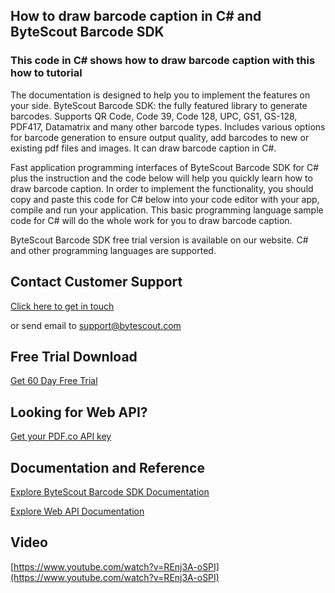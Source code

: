 ## How to draw barcode caption in C# and ByteScout Barcode SDK

### This code in C# shows how to draw barcode caption with this how to tutorial

The documentation is designed to help you to implement the features on your side. ByteScout Barcode SDK: the fully featured library to generate barcodes. Supports QR Code, Code 39, Code 128, UPC, GS1, GS-128, PDF417, Datamatrix and many other barcode types. Includes various options for barcode generation to ensure output quality, add barcodes to new or existing pdf files and images. It can draw barcode caption in C#.

Fast application programming interfaces of ByteScout Barcode SDK for C# plus the instruction and the code below will help you quickly learn how to draw barcode caption. In order to implement the functionality, you should copy and paste this code for C# below into your code editor with your app, compile and run your application. This basic programming language sample code for C# will do the whole work for you to draw barcode caption.

ByteScout Barcode SDK free trial version is available on our website. C# and other programming languages are supported.

## Contact Customer Support

[Click here to get in touch](https://bytescout.zendesk.com/hc/en-us/requests/new?subject=ByteScout%20Barcode%20SDK%20Question)

or send email to [support@bytescout.com](mailto:support@bytescout.com?subject=ByteScout%20Barcode%20SDK%20Question) 

## Free Trial Download

[Get 60 Day Free Trial](https://bytescout.com/download/web-installer?utm_source=github-readme)

## Looking for Web API? 

[Get your PDF.co API key](https://pdf.co/documentation/api?utm_source=github-readme)

## Documentation and Reference

[Explore ByteScout Barcode SDK Documentation](https://bytescout.com/documentation/index.html?utm_source=github-readme)

[Explore Web API Documentation](https://pdf.co/documentation/api?utm_source=github-readme)

## Video

[https://www.youtube.com/watch?v=REnj3A-oSPI](https://www.youtube.com/watch?v=REnj3A-oSPI)